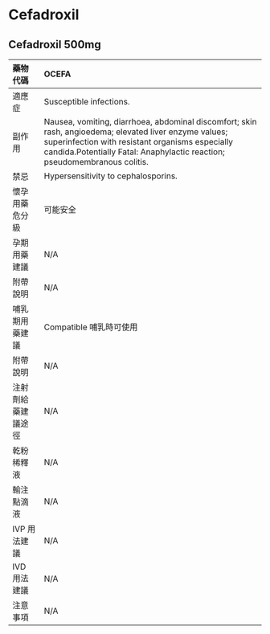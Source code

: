 # Cefadroxil

## Cefadroxil 500mg

| 藥物代碼 | OCEFA |
| :--- | :--- |
| 適應症 | Susceptible infections. |
| 副作用 | Nausea, vomiting, diarrhoea, abdominal discomfort; skin rash, angioedema; elevated liver enzyme values; superinfection with resistant organisms especially candida.Potentially Fatal: Anaphylactic reaction; pseudomembranous colitis. |
| 禁忌 | Hypersensitivity to cephalosporins. |
| 懷孕用藥危分級 | 可能安全 |
| 孕期用藥建議 | N/A |
| 附帶說明 | N/A |
| 哺乳期用藥建議 | Compatible 哺乳時可使用 |
| 附帶說明 | N/A |
| 注射劑給藥建議途徑 | N/A |
| 乾粉稀釋液 | N/A |
| 輸注點滴液 | N/A |
| IVP 用法建議 | N/A |
| IVD 用法建議 | N/A |
| 注意事項 | N/A |

